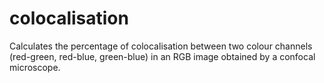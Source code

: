 # colocalisation
Calculates the percentage of colocalisation between two colour channels (red-green, red-blue, green-blue) in an RGB image obtained by a confocal microscope.
